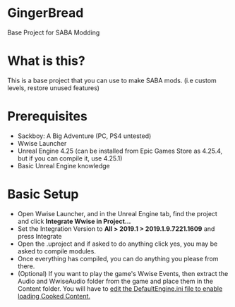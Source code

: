# GingerBread
Base Project for SABA Modding
# What is this?
This is a base project that you can use to make SABA mods. (i.e custom levels, restore unused features) 
# Prerequisites
* Sackboy: A Big Adventure (PC, PS4 untested)
* Wwise Launcher
* Unreal Engine 4.25 (can be installed from Epic Games Store as 4.25.4, but if you can compile it, use 4.25.1)
* Basic Unreal Engine knowledge
# Basic Setup 
* Open Wwise Launcher, and in the Unreal Engine tab, find the project and click **Integrate Wwise in Project...**
* Set the Integration Version to **All > 2019.1 > 2019.1.9.7221.1609** and press Integrate
* Open the .uproject and if asked to do anything click yes, you may be asked to compile modules.
* Once everything has compiled, you can do anything you please from there.
* (Optional) If you want to play the game's Wwise Events, then extract the Audio and WwiseAudio folder from the game and place them in the Content folder. You will have to [edit the DefaultEngine.ini file to enable loading Cooked Content.](https://dev.epicgames.com/community/learning/knowledge-base/BLXJ/unreal-engine-how-to-work-with-cooked-content-in-editor)
